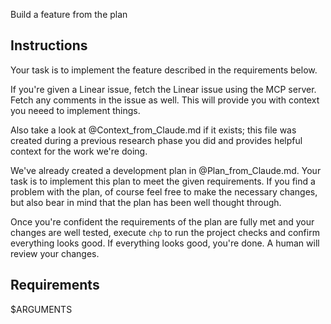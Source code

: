 Build a feature from the plan

## Instructions
Your task is to implement the feature described in the requirements below.

If you're given a Linear issue, fetch the Linear issue using the MCP server. Fetch any
comments in the issue as well. This will provide you with context you neeed to implement things.

Also take a look at @Context_from_Claude.md if it exists; this file was created during a
previous research phase you did and provides helpful context for the work we're doing.

We've already created a development plan in @Plan_from_Claude.md. Your task is
to implement this plan to meet the given requirements. If you find a problem with
the plan, of course feel free to make the necessary changes, but also bear in mind
that the plan has been well thought through.

Once you're confident the requirements of the plan are fully met and your changes are well tested, execute `chp` to run the project checks and confirm everything looks good. If everything looks good, you're done. A human will review your changes.

## Requirements
$ARGUMENTS
